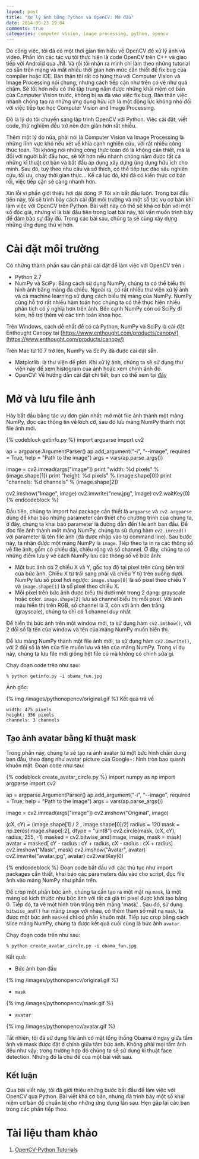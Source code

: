 ```yaml
---
layout: post
title: "Xử lý ảnh bằng Python và OpenCV: Mở đầu"
date: 2014-09-23 19:04
comments: true
categories: computer vision, image processing, python, opencv
---
```


Do công việc, tôi đã có một thời gian tìm hiểu về OpenCV để xử lý ảnh và video. Phần lớn các tác vụ tôi thực hiện là code OpenCV trên C++ và giao tiếp với Android qua JNI.  Và rồi tôi nhận ra mình chỉ làm theo những tutorial có sẵn trên mạng và mất nhiều thời gian hơn mức cần thiết để fix bug của compiler hoặc IDE. Bản thân tôi rất có hứng thú với Computer Vision và Image Processing nói chung, nhưng cách tiếp cận như trên có vẻ như quá chậm. Sẽ tốt hơn nếu có thể tập trung nắm được những khái niệm cơ bản cùa Computer Vision trước, không bị sa đà vào việc fix bug. Bản thân việc nhanh chóng tạo ra những ứng dụng hữu ích là một động lực không nhỏ đối với việc tiếp tục học Computer Vision and Image Processing.

Đó là lý do tôi chuyển sang lập trình OpenCV với Python. Việc cài đặt, viết code, thử nghiệm đều trở nên đơn giản hơn rất nhiều.

Thêm một lý do nữa, phải nói là Computer Vision và Image Processing là những lĩnh vực khó nếu xét về khía cạnh nghiên cứu, với rất nhiều công thức toán. Tôi không nói những công thức toán đó là không cần thiết, mà là đối với người bắt đầu học, sẽ tốt hơn nếu nhanh chóng nắm được tất cả những kĩ thuật cơ bản và bắt đầu áp dụng xây dựng ứng dụng hữu ích cho mình. Sau đó, tuỳ theo nhu cầu và sở thích, có thể tiếp tục đào sâu nghiên cứu, tối ưu, chạy thời gian thực... Kể cả lúc đó, khi đã có kiến thức cơ bản rồi, việc tiếp cận sẽ càng nhanh hơn.

Xin lỗi vì phần giới thiệu hơi dài dòng :P Tôi xin bắt đầu luôn. Trong bài đầu tiên này, tôi sẽ trình bày cách cài đặt môi trường và một số tác vụ cơ bản khi làm việc với OpenCV trên Python. Bài viết này có thể sẽ khá cơ bản với một số độc giả, nhưng vì là bài đầu tiên trong loạt bài này, tôi vấn muốn trình bày để đảm bảo sự đầy đủ. Trong các bài sau, chúng ta sẽ cùng xây dựng những ứng dụng thú vị hơn.

# Cài đặt môi trường
Có những thành phần sau cần phải cài đặt để làm việc với OpenCV trên :
* Python 2.7
* NumPy và SciPy: Bằng cách sử dụng NumPy, chúng ta có thể biểu thị hình ảnh bằng mảng đa chiều. Ngoài ra, có rất nhiều thư viện xử lý ảnh và cả machine learning sử dụng cách biểu thị mảng của NumPy. NumPy cũng hỗ trợ rất nhiều hàm toán học  chúng ta có thể thực hiện nhiều phân tích có ý nghĩa hơn trên ảnh. Bên cạnh NumPy còn có SciPy đi kèm, hỗ trợ thêm về các tính toán khoa học.

Trên Windows, cách dễ nhất để có cả Python, NumPy và SciPy là cài đặt Enthought Canopy tại [https://www.enthought.com/products/canopy/](https://www.enthought.com/products/canopy/)

Trên Mac từ 10.7 trở lên, NumPy và SciPy đã được cài đặt sẵn.
* Matplotlib: là thư viện để plot. Khi xử lý ảnh, chúng ta sẽ sử dụng thư viện này để xem histogram của ảnh hoặc xem chính ảnh đó.
* OpenCV: Về hướng dẫn cài đặt chi tiết, bạn có thể xem tại [đây](http://docs.opencv.org/doc/tutorials/introduction/table_of_content_introduction/table_of_content_introduction.html)

# Mở và lưu file ảnh
Hãy bắt đầu bằng tác vụ đơn giản nhất: mở một file ảnh thành một mảng NumPy, đọc các thông tin về kích cỡ, sau đó lưu mảng NumPy thành một file ảnh mới.

{% codeblock getinfo.py %}
import argparse
import cv2

ap = argparse.ArgumentParser()
ap.add_argument("-i", "--image", required = True,
                help = "Path to the image")
args = vars(ap.parse_args())

image = cv2.imread(args["image"])
print "width: %d pixels" % (image.shape[1])
print "height: %d pixels" % (image.shape[0])
print "channels: %d channels" % (image.shape[2])

cv2.imshow("Image", image)
cv2.imwrite("new.jpg", image)
cv2.waitKey(0)
{% endcodeblock %}

Đầu tiên, chúng ta import hai package cần thiết là `argparse` và `cv2`. `argparse` dùng để khai báo những parameter cần thiết cho chương trình của chúng ta, ở đây, chúng ta khai báo parameter là đường dẫn đến file ảnh ban đầu.
Để đọc file ảnh thành một mảng NumPy, chúng ta sử dụng hàm `cv2.imread()` với parameter là tên file ảnh (đã được nhập vào từ command line). Sau bước này, ta nhận được một mảng NumPy là `image`. Tiếp theo ta in ra các thông số về file ảnh, gồm có chiều dài, chiều rộng và số channel. Ở đây, chúng ta có những điểm lưu ý về cách NumPy lưu các thông số về bức ảnh:
* Một bưc ảnh có 2 chiều X và Y, gốc toạ độ tại pixel trên cùng bên trái của bức ảnh. Chiều X từ trái sang phải và chiều Y từ trên xuống dưới. NumPy lưu số pixel hơi ngược: `image.shape[0]` là số pixel theo chiều Y và `image.shape[1]` là số pixel theo chiều X.
* Mỗi pixel trên bức ảnh được biểu thị dưới một trong 2 dạng: grayscale hoặc color. `image.shape[2]` lưu số channel biểu thị mỗi pixel. Với ảnh màu hiển thị trên RGB, số channel là 3, còn với ảnh đen trắng (grayscale), chúng ta chỉ có 1 channel duy nhất

Để hiển thị bức ảnh trên một window mới, ta sử dụng hàm `cv2.imshow()`, với 2 đối số là tên của window và tên của mảng NumPy muốn hiển thị.

Để lưu mảng NumPy thành một file ảnh mới, ta sử dụng hàm `cv2.imwrite()`, với 2 đối số là tên của file muốn lưu và tên của mảng NumPy. Trong ví dụ này, chúng ta lưu file mới giống hệt file cũ mà không có chỉnh sửa gì.

Chạy đoạn code trên như sau:
```
% python getinfo.py -i obama_fun.jpg
```

Ảnh gốc:

 {% img /images/pythonopencv/original.gif %}
Kết quả trả về
```
width: 475 pixels
height: 356 pixels
channels: 3 channels
```

## Tạo ảnh avatar bằng kĩ thuật mask
Trong phần này, chúng ta sẽ tạo ra ảnh avatar từ một bức hình chân dung ban đầu, theo dạng như avatar picture của Google+: hình tròn bao quanh khuôn mặt. Đoạn code như sau:

{% codeblock create_avatar_circle.py %}
import numpy as np
import argparse
import cv2

ap = argparse.ArgumentParser()
ap.add_argument("-i", "--image", required = True,
                help = "Path to the image")
args = vars(ap.parse_args())

image = cv2.imread(args["image"])
cv2.imshow("Original", image)

(cX, cY) = (image.shape[1] / 2 , image.shape[0]/2)
radius = 120
mask = np.zeros(image.shape[:2], dtype = "uint8")
cv2.circle(mask, (cX, cY), radius, 255, -1)
masked = cv2.bitwise_and(image, image, mask = mask)
avatar = masked[ cY - radius : cY + radius, cX - radius : cX + radius]
cv2.imshow("Mask", mask)
cv2.imshow("Avatar", avatar)
cv2.imwrite("avatar.jpg", avatar)
cv2.waitKey(0)

{% endcodeblock %}
Đoạn code bắt đầu với các thủ tục như import packages cần thiết, khai báo các parameters đầu vào cho script, đọc file ảnh vào mảng NumPy như phần trên.

Để crop một phần bức ảnh, chúng ta cần tạo ra một mặt nạ `mask`, là một mảng có kích thước như bức ảnh với tất cả giá trị pixel được khởi tạo bằng 0. Tiếp đó, ta vẽ một hình tròn trắng trên mảng 'mask' . Sau đó, sử dụng `bitwise_and()` hai mảng `image` với nhau, có thêm tham số mặt nạ `mask`, ta được một bức ảnh `masked` chỉ có phần khuôn mặt. Tiếp tục crop bằng cách slice mảng NumPy, chúng ta được kết quả cuối cùng là bức ảnh `avatar`.

Chạy đoạn code trên như sau:
```
% python create_avatar_circle.py -i obama_fun.jpg
```
Kết quả:

- Bức ảnh ban đầu

 {% img /images/pythonopencv/original.gif %}

- `mask`

{% img /images/pythonopencv/mask.gif %}

- `avatar`

{% img /images/pythonopencv/avatar.gif %}

Tất nhiên, tôi đã sử dụng file ảnh có mặt tổng thống Obama ở ngay giữa tấm ảnh và mask được đặt ở chính giữa tâm bức ảnh. Không phải mọi tấm ảnh đều như vậy; trong trường hợp đó chúng ta sẽ sử dụng kĩ thuật face detection. Nhưng đó là chủ đề của một bài viết sau.

## Kết luận
Qua bài viết này, tôi đã giới thiệu những bước bắt đầu để làm việc với OpenCV qua Python. Bài viết khá cơ bản, nhưng đã trình bày một số khái niệm cơ bản để chuẩn bị cho những ứng dụng lần sau. Hẹn gặp lại các bạn trong các phần tiếp theo.

# Tài liệu tham khảo
1. [OpenCV-Python Tutorials](http://opencv-python-tutroals.readthedocs.org/en/latest/index.html)

